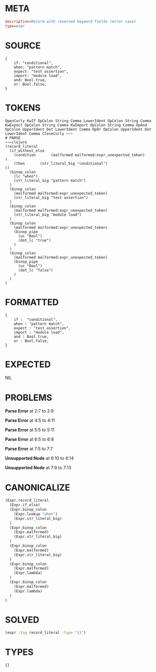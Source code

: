 # META
~~~ini
description=Record with reserved keyword fields (error case)
type=expr
~~~
# SOURCE
~~~roc
{
    if: "conditional",
    when: "pattern match",
    expect: "test assertion",
    import: "module load",
    and: Bool.true,
    or: Bool.false,
}
~~~
# TOKENS
~~~text
OpenCurly KwIf OpColon String Comma LowerIdent OpColon String Comma KwExpect OpColon String Comma KwImport OpColon String Comma OpAnd OpColon UpperIdent Dot LowerIdent Comma OpOr OpColon UpperIdent Dot LowerIdent Comma CloseCurly ~~~
# PARSE
~~~clojure
(record_literal
  (if_without_else
    (condition       (malformed malformed:expr_unexpected_token)
)
    (then       (str_literal_big "conditional")
))
  (binop_colon
    (lc "when")
    (str_literal_big "pattern match")
  )
  (binop_colon
    (malformed malformed:expr_unexpected_token)
    (str_literal_big "test assertion")
  )
  (binop_colon
    (malformed malformed:expr_unexpected_token)
    (str_literal_big "module load")
  )
  (binop_colon
    (malformed malformed:expr_unexpected_token)
    (binop_pipe
      (uc "Bool")
      (dot_lc "true")
    )
  )
  (binop_colon
    (malformed malformed:expr_unexpected_token)
    (binop_pipe
      (uc "Bool")
      (dot_lc "false")
    )
  )
)
~~~
# FORMATTED
~~~roc
{
	if :  "conditional",
	when : "pattern match",
	expect : "test assertion",
	import : "module load",
	and : Bool.true,
	or : Bool.false,
}
~~~
# EXPECTED
NIL
# PROBLEMS
**Parse Error**
at 2:7 to 2:9

**Parse Error**
at 4:5 to 4:11

**Parse Error**
at 5:5 to 5:11

**Parse Error**
at 6:5 to 6:8

**Parse Error**
at 7:5 to 7:7

**Unsupported Node**
at 6:10 to 6:14

**Unsupported Node**
at 7:9 to 7:13

# CANONICALIZE
~~~clojure
(Expr.record_literal
  (Expr.if_else)
  (Expr.binop_colon
    (Expr.lookup "when")
    (Expr.str_literal_big)
  )
  (Expr.binop_colon
    (Expr.malformed)
    (Expr.str_literal_big)
  )
  (Expr.binop_colon
    (Expr.malformed)
    (Expr.str_literal_big)
  )
  (Expr.binop_colon
    (Expr.malformed)
    (Expr.lambda)
  )
  (Expr.binop_colon
    (Expr.malformed)
    (Expr.lambda)
  )
)
~~~
# SOLVED
~~~clojure
(expr :tag record_literal :type "{}")
~~~
# TYPES
~~~roc
{}
~~~
